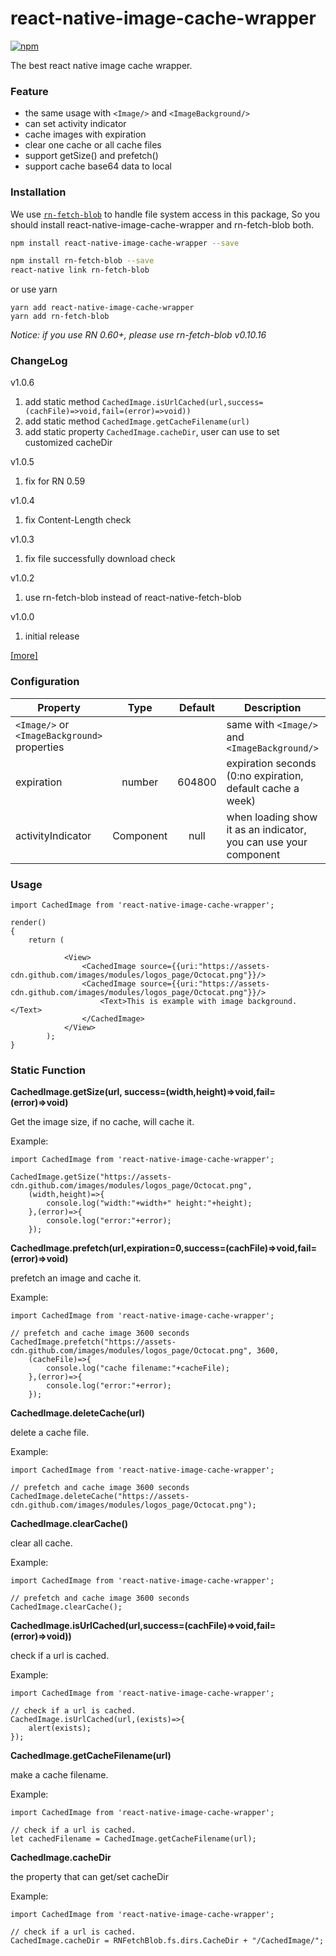 # react-native-image-cache-wrapper
[![npm](https://img.shields.io/npm/v/react-native-image-cache-wrapper.svg?style=flat-square)](https://www.npmjs.com/package/react-native-image-cache-wrapper)

The best react native image cache wrapper.

### Feature

* the same usage with ```<Image/>``` and ```<ImageBackground/>```
* can set activity indicator
* cache images with expiration
* clear one cache or all cache files
* support getSize() and prefetch()
* support cache base64 data to local

### Installation
We use [`rn-fetch-blob`](https://github.com/joltup/rn-fetch-blob) to handle file system access in this package,
So you should install react-native-image-cache-wrapper and rn-fetch-blob both.

```bash
npm install react-native-image-cache-wrapper --save

npm install rn-fetch-blob --save
react-native link rn-fetch-blob
```
or use yarn

```
yarn add react-native-image-cache-wrapper
yarn add rn-fetch-blob
```
*Notice: if you use RN 0.60+, please use rn-fetch-blob v0.10.16*


### ChangeLog

v1.0.6

1. add static method ```CachedImage.isUrlCached(url,success=(cachFile)=>void,fail=(error)=>void))```
2. add static method ```CachedImage.getCacheFilename(url)```
3. add static property ```CachedImage.cacheDir```, user can use to set customized cacheDir

v1.0.5

1. fix for RN 0.59

v1.0.4

1. fix Content-Length check

v1.0.3

1. fix file successfully download check

v1.0.2

1. use rn-fetch-blob instead of react-native-fetch-blob

v1.0.0

1. initial release

[[more]](https://github.com/wonday/react-native-image-cache-wrapper/releases)


### Configuration

| Property      | Type          | Default          | Description         | FirstRelease |
| ------------- |:-------------:|:----------------:| ------------------- | ------------ |
| ```<Image/>``` or ```<ImageBackground>``` properties        |         |     | same with ```<Image/>``` and ```<ImageBackground/>``` | 1.0 |
| expiration    | number        | 604800           | expiration seconds (0:no expiration, default cache a week) | 1.0 |
| activityIndicator | Component | null | when loading show it as an indicator, you can use your component| 1.0 |

### Usage

```
import CachedImage from 'react-native-image-cache-wrapper';

render()
{
    return (

            <View>
                <CachedImage source={{uri:"https://assets-cdn.github.com/images/modules/logos_page/Octocat.png"}}/>
                <CachedImage source={{uri:"https://assets-cdn.github.com/images/modules/logos_page/Octocat.png"}}/>
                    <Text>This is example with image background.</Text>
                </CachedImage>
            </View>
        );
}
```

### Static Function

**CachedImage.getSize(url, success=(width,height)=>void,fail=(error)=>void)**

Get the image size, if no cache, will cache it.

Example:
```
import CachedImage from 'react-native-image-cache-wrapper';

CachedImage.getSize("https://assets-cdn.github.com/images/modules/logos_page/Octocat.png", 
    (width,height)=>{
        console.log("width:"+width+" height:"+height);
    },(error)=>{
        console.log("error:"+error);
    });
```

**CachedImage.prefetch(url,expiration=0,success=(cachFile)=>void,fail=(error)=>void)**

prefetch an image and cache it.

Example:
```
import CachedImage from 'react-native-image-cache-wrapper';

// prefetch and cache image 3600 seconds
CachedImage.prefetch("https://assets-cdn.github.com/images/modules/logos_page/Octocat.png", 3600, 
    (cacheFile)=>{
        console.log("cache filename:"+cacheFile);
    },(error)=>{
        console.log("error:"+error);
    });
```

**CachedImage.deleteCache(url)**

delete a cache file.

Example:
```
import CachedImage from 'react-native-image-cache-wrapper';

// prefetch and cache image 3600 seconds
CachedImage.deleteCache("https://assets-cdn.github.com/images/modules/logos_page/Octocat.png");
```

**CachedImage.clearCache()**

clear all cache.

Example:
```
import CachedImage from 'react-native-image-cache-wrapper';

// prefetch and cache image 3600 seconds
CachedImage.clearCache();
```

**CachedImage.isUrlCached(url,success=(cachFile)=>void,fail=(error)=>void))**

check if a url is cached.

Example:
```
import CachedImage from 'react-native-image-cache-wrapper';

// check if a url is cached.
CachedImage.isUrlCached(url,(exists)=>{
    alert(exists);
});
```

**CachedImage.getCacheFilename(url)**

make a cache filename.

Example:
```
import CachedImage from 'react-native-image-cache-wrapper';

// check if a url is cached.
let cachedFilename = CachedImage.getCacheFilename(url);
```

**CachedImage.cacheDir**

the property that can get/set cacheDir

Example:
```
import CachedImage from 'react-native-image-cache-wrapper';

// check if a url is cached.
CachedImage.cacheDir = RNFetchBlob.fs.dirs.CacheDir + "/CachedImage/";
```







